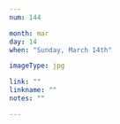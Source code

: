 ```yaml
---
num: 144

month: mar
day: 14
when: "Sunday, March 14th"

imageType: jpg

link: ""
linkname: ""
notes: ""

---
```


